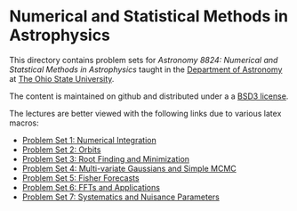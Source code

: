 # Numerical and Statistical Methods in Astrophysics

This directory contains problem sets for _Astronomy 8824: Numerical and Statstical Methods in Astrophysics_ taught in the [Department of Astronomy](https://astronomy.osu.edu/) at [The Ohio State University](https:osu.edu).

The content is maintained on github and distributed under a a [BSD3 license](https://opensource.org/licenses/BSD-3-Clause). 

The lectures are better viewed with the following links due to various latex macros: 

* [Problem Set 1: Numerical Integration](https://nbviewer.jupyter.org/github/paulmartini/NSMA/blob/main/Homework/PS1.NumericalIntegration.ipynb)
* [Problem Set 2: Orbits](https://nbviewer.jupyter.org/github/paulmartini/NSMA/blob/main/Homework/PS2.Orbits.ipynb)
* [Problem Set 3: Root Finding and Minimization](https://nbviewer.jupyter.org/github/paulmartini/NSMA/blob/main/Homework/PS3.RootFinding.ipynb)
* [Problem Set 4: Multi-variate Gaussians and Simple MCMC](https://nbviewer.jupyter.org/github/paulmartini/NSMA/blob/main/Homework/PS4.MCMC.ipynb)
* [Problem Set 5: Fisher Forecasts](https://nbviewer.jupyter.org/github/paulmartini/NSMA/blob/main/Homework/PS5.Forecast.ipynb)
* [Problem Set 6: FFTs and Applications](https://nbviewer.jupyter.org/github/paulmartini/NSMA/blob/main/Homework/PS6.FFTs.ipynb)
* [Problem Set 7: Systematics and Nuisance Parameters](https://nbviewer.jupyter.org/github/paulmartini/NSMA/blob/main/Homework/PS7.Systematics.ipynb)
